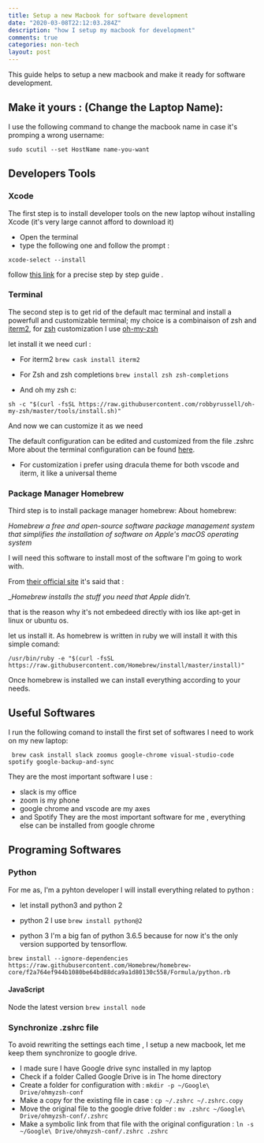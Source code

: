 ```yaml
---
title: Setup a new Macbook for software development
date: "2020-03-08T22:12:03.284Z"
description: "how I setup my macbook for development"
comments: true
categories: non-tech
layout: post
---
```


This guide helps to setup a new macbook and make it ready for software development.

## Make it yours : (Change the Laptop Name):

I use the following command to change the macbook name in case it's promping a wrong username:

```sudo scutil --set HostName name-you-want```


## Developers Tools 

### Xcode 

The first step is to install developer tools on the new laptop wihout installing Xcode (it's very large cannot afford to download it)

- Open the terminal
- type the following one and follow the prompt :

```
xcode-select --install
```

follow [this link](http://osxdaily.com/2014/02/12/install-command-line-tools-mac-os-x/) for a precise step by step guide .

### Terminal

The second step is to get rid of the default mac terminal  and install a powerfull and customizable terminal;
my choice is  a combinaison of zsh and [iterm2](https://www.iterm2.com/documentation.html), for [zsh](https://www.zsh.org/) customization I use [oh-my-zsh](https://ohmyz.sh/)

let install it we need curl :

- For iterm2
``` brew cask install iterm2 ```

- For Zsh  and zsh completions
``` brew install zsh zsh-completions  ```

- And oh my zsh c: 
```
sh -c "$(curl -fsSL https://raw.githubusercontent.com/robbyrussell/oh-my-zsh/master/tools/install.sh)"
```

And now we can customize it as we need 

The default configuration can be edited and customized from the file .zshrc
More about the terminal configuration can be found [here](https://dev.to/deepu105/configure-a-beautiful-terminal-on-unix-with-zsh-4mcb).

 - For customization i prefer using dracula theme for both vscode and iterm, it like a universal theme
 
### Package Manager Homebrew

Third step is to install package manager homebrew:
About homebrew:
 
 _Homebrew  a free and open-source software package management system 
 that simplifies the installation of software on Apple's macOS operating system_
 
 I will need this software to install most of the software I'm going to work with.
 
 From [their official site](https://brew.sh/)  it's said that :
 
__Homebrew installs the stuff you need that Apple didn’t._

that is the reason why it's not embedeed directly with ios like apt-get in linux or ubuntu os.

let us install it.
As homebrew is written in ruby we will install it with this simple comand:

```
/usr/bin/ruby -e "$(curl -fsSL https://raw.githubusercontent.com/Homebrew/install/master/install)"
```
Once homebrew is installed we can install everything according to your needs.

## Useful Softwares

I run the following comand to install the first set of softwares I need to work on my new laptop:

```
 brew cask install slack zoomus google-chrome visual-studio-code spotify google-backup-and-sync
```

They are the most important software I use :

- slack is my office
- zoom is my phone
- google chrome and  vscode are my axes 
- and Spotify
They are the most important software for me , everything else can be installed from google chrome

## Programing Softwares

### Python
For me as,  I'm a pyhton developer I will install everything related to python :

- let install python3 and python 2


- python 2 I  use ```brew install python@2```

- python 3 I'm a big fan of python 3.6.5 because for now it's the only version supported by tensorflow.

``` brew install --ignore-dependencies https://raw.githubusercontent.com/Homebrew/homebrew-core/f2a764ef944b1080be64bd88dca9a1d80130c558/Formula/python.rb ```
#### JavaScript

Node the latest version ```brew install node```

### Synchronize .zshrc file

To avoid rewriting the settings each time , I setup a new macbook, let me keep them synchronize to google drive.

- I made sure I have Google drive sync installed in my laptop
- Check if a folder Called Google Drive is in The home directory
-  Create a folder for configuration with : ```mkdir -p ~/Google\ Drive/ohmyzsh-conf```
-  Make a copy for the existing file in case : ``` cp ~/.zshrc ~/.zshrc.copy ```
-  Move the original file to the google drive folder : ``` mv .zshrc ~/Google\ Drive/ohmyzsh-conf/.zshrc ```
-  Make a symbolic link from that file with the original configuration : ```ln -s ~/Google\ Drive/ohmyzsh-conf/.zshrc .zshrc```
